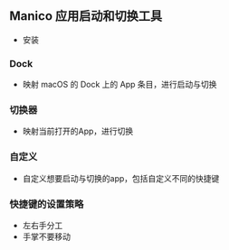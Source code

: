 ## Manico 应用启动和切换工具
- 安装

### Dock
- 映射 macOS 的 Dock 上的 App 条目，进行启动与切换
  
### 切换器
- 映射当前打开的App，进行切换
  
### 自定义
- 自定义想要启动与切换的app，包括自定义不同的快捷键

### 快捷键的设置策略
- 左右手分工
- 手掌不要移动